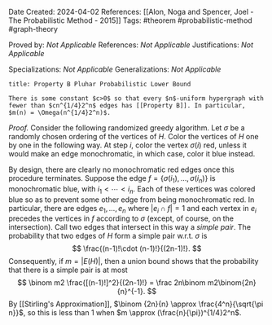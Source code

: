 Date Created: 2024-04-02
References: [[Alon, Noga and Spencer, Joel - The Probabilistic Method - 2015]]
Tags: #theorem #probabilistic-method #graph-theory

Proved by: <i>Not Applicable</i>
References: <i>Not Applicable</i>
Justifications: <i>Not Applicable</i>

Specializations: <i>Not Applicable</i>
Generalizations: <i>Not Applicable</i>

```ad-theorem
title: Property B Pluhar Probabilistic Lower Bound

There is some constant $c>0$ so that every $n$-uniform hypergraph with fewer than $cn^{1/4}2^n$ edges has [[Property B]]. In particular, $m(n) = \Omega(n^{1/4}2^n)$.

```

<i>Proof.</i> Consider the following randomized greedy algorithm. Let $\sigma$ be a randomly chosen ordering of the vertices of $H$. Color the vertices of $H$ one by one in the following way. At step $i$, color the vertex $\sigma(i)$ red, unless it would make an edge monochromatic, in which case, color it blue instead. 

By design, there are clearly no monochromatic red edges once this procedure terminates. Suppose the edge $f = \{\sigma(i_1), \ldots, \sigma(i_n)\}$ is monochromatic blue, with $i_1 < \cdots < i_n$. Each of these vertices was colored blue so as to prevent some other edge from being monochromatic red. In particular, there are edges $e_1, \ldots, e_n$ where $|e_i\cap f| = 1$ and each vertex in $e_i$ precedes the vertices in $f$ according to $\sigma$ (except, of course, on the intersection). Call two edges that intersect in this way a *simple pair*. The probability that two edges of $H$ form a simple pair w.r.t. $\sigma$ is 
$$
\frac{(n-1)!\cdot (n-1)!}{(2n-1)!}.
$$
Consequently, if $m = |E(H)|$, then a union bound shows that the probability that there is a simple pair is at most
$$
\binom m2 \frac{[(n-1)!]^2}{(2n-1)!} = \frac 2n\binom m2\binom{2n}{n}^{-1}.
$$
By [[Stirling's Approximation]], $\binom {2n}{n} \approx \frac{4^n}{\sqrt{\pi n}}$, so this is less than 1 when $m \approx (\frac{n}{\pi})^{1/4}2^n$.